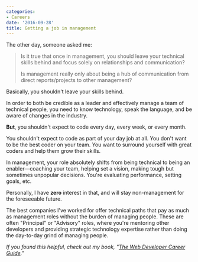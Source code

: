 ```yaml
---
categories:
- Careers
date: '2016-09-28'
title: Getting a job in management
---
```


The other day, someone asked me:

> Is it true that once in management, you should leave your technical skills behind and focus solely on relationships and communication?
>
> Is management really only about being a hub of communication from direct reports/projects to other management?

Basically, you shouldn't leave your skills behind.

In order to both be credible as a leader and effectively manage a team of technical people, you need to know technology, speak the language, and be aware of changes in the industry.

**But**, you shouldn't expect to code every day, every week, or every month.

You shouldn't expect to code as part of your day job at all. You don't want to be the best coder on your team. You want to surround yourself with great coders and help them grow their skills.

In management, your role absolutely shifts from being technical to being an enabler—coaching your team, helping set a vision, making tough but sometimes unpopular decisions. You're evaluating performance, setting goals, etc.

Personally, I have **zero** interest in that, and will stay non-management for the foreseeable future.

The best companies I've worked for offer technical paths that pay as much as management roles without the burden of managing people. These are often "Principal" or "Advisory" roles, where you're mentoring other developers and providing strategic technology expertise rather than doing the day-to-day grind of managing people.

*If you found this helpful, check out my book, "[The Web Developer Career Guide](/career-guide/)."*